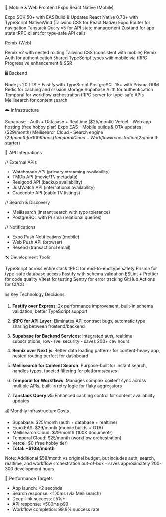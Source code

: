 📱 Mobile & Web Frontend
Expo React Native (Mobile)

Expo SDK 50+ with EAS Build & Updates
React Native 0.73+ with TypeScript
NativeWind (Tailwind CSS for React Native)
Expo Router for navigation
Tanstack Query v5 for API state management
Zustand for app state
tRPC client for type-safe API calls

Remix (Web)

Remix v2 with nested routing
Tailwind CSS (consistent with mobile)
Remix Auth for authentication
Shared TypeScript types with mobile via tRPC
Progressive enhancement & SSR

🖥️ Backend

Node.js 20 LTS + Fastify with TypeScript
PostgreSQL 15+ with Prisma ORM
Redis for caching and session storage
Supabase Auth for authentication
Temporal for workflow orchestration
tRPC server for type-safe APIs
Meilisearch for content search

☁️ Infrastructure

Supabase - Auth + Database + Realtime ($25/month)
Vercel - Web app hosting (free hobby plan)
Expo EAS - Mobile builds & OTA updates ($29/month)
Meilisearch Cloud - Search engine ($29/month for 100K docs)
Temporal Cloud - Workflow orchestration ($25/month starter)

🔌 API Integrations

// External APIs
- Watchmode API (primary streaming availability)
- TMDb API (movie/TV metadata)
- Reelgood API (backup availability)
- JustWatch API (international availability)
- Gracenote API (cable TV listings)

// Search & Discovery
- Meilisearch (instant search with typo tolerance)
- PostgreSQL with Prisma (relational queries)

// Notifications
- Expo Push Notifications (mobile)
- Web Push API (browser)
- Resend (transactional email)

🛠️ Development Tools

TypeScript across entire stack
tRPC for end-to-end type safety
Prisma for type-safe database access
Fastify with schema validation
ESLint + Prettier for code quality
Vitest for testing
Sentry for error tracking
GitHub Actions for CI/CD

📊 Key Technology Decisions

1. **Fastify over Express**: 2x performance improvement, built-in schema validation, better TypeScript support

2. **tRPC for API Layer**: Eliminates API contract bugs, automatic type sharing between frontend/backend

3. **Supabase for Backend Services**: Integrated auth, realtime subscriptions, row-level security - saves 200+ dev hours

4. **Remix over Next.js**: Better data loading patterns for content-heavy app, nested routing perfect for dashboard

5. **Meilisearch for Content Search**: Purpose-built for instant search, handles typos, faceted filtering for platforms/cases

6. **Temporal for Workflows**: Manages complex content sync across multiple APIs, built-in retry logic for flaky aggregators

7. **Tanstack Query v5**: Enhanced caching control for content availability updates

💰 Monthly Infrastructure Costs

- Supabase: $25/month (auth + database + realtime)
- Expo EAS: $29/month (mobile builds + OTA)
- Meilisearch Cloud: $29/month (100K documents)
- Temporal Cloud: $25/month (workflow orchestration)
- Vercel: $0 (free hobby tier)
- **Total: ~$108/month**

Note: Additional $58/month vs original budget, but includes auth, search, realtime, and workflow orchestration out-of-box - saves approximately 200-300 development hours.

🚀 Performance Targets

- App launch: <2 seconds
- Search response: <100ms (via Meilisearch)
- Deep-link success: 95%+
- API response: <500ms p99
- Workflow completion: 99.9% success rate